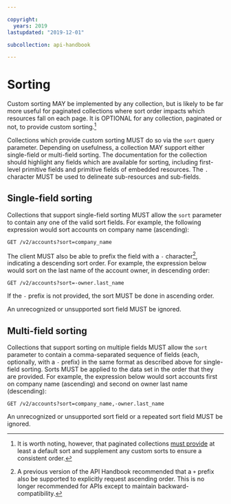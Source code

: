 ```yaml
---

copyright:
  years: 2019
lastupdated: "2019-12-01"

subcollection: api-handbook

---
```


# Sorting

Custom sorting MAY be implemented by any collection, but is likely to be far more useful for
paginated collections where sort order impacts which resources fall on each page. It is OPTIONAL for
any collection, paginated or not, to provide custom sorting.[^custom-sorting-optional]

Collections which provide custom sorting MUST do so via the `sort` query parameter. Depending on
usefulness, a collection MAY support either single-field or multi-field sorting. The documentation
for the collection should highlight any fields which are available for sorting, including
first-level primitive fields and primitive fields of embedded resources. The `.` character MUST be
used to delineate sub-resources and sub-fields.

## Single-field sorting

Collections that support single-field sorting MUST allow the `sort` parameter to contain any one of
the valid sort fields. For example, the following expression would sort accounts on company name
(ascending):

`GET /v2/accounts?sort=company_name`

The client MUST also be able to prefix the field with a `-` character[^plus-deprecated], indicating
a descending sort order. For example, the expression below would sort on the last name of the
account owner, in descending order:

`GET /v2/accounts?sort=-owner.last_name`

If the `-` prefix is not provided, the sort MUST be done in ascending order.

An unrecognized or unsupported sort field MUST be ignored.

## Multi-field sorting

Collections that support sorting on multiple fields MUST allow the `sort` parameter to contain a
comma-separated sequence of fields (each, optionally, with a `-` prefix) in the same format as
described above for single-field sorting. Sorts MUST be applied to the data set in the order that
they are provided. For example, the expression below would sort accounts first on company name
(ascending) and second on owner last name (descending):

`GET /v2/accounts?sort=company_name,-owner.last_name`

An unrecognized or unsupported sort field or a repeated sort field MUST be ignored.

[^custom-sorting-optional]: It is worth noting, however, that paginated collections [must
  provide](/docs/api-handbook/collections/pagination.html#pagination-and-sorting) at least a default
  sort and supplement any custom sorts to ensure a consistent order.

[^plus-deprecated]: A previous version of the API Handbook recommended that a `+` prefix also be
supported to explicitly request ascending order. This is no longer recommended for APIs except to
maintain backward-compatibility.
